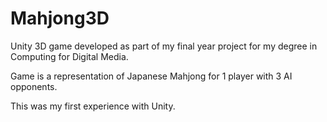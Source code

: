 # Mahjong3D

Unity 3D game developed as part of my final year project for my degree in Computing for Digital Media.

Game is a representation of Japanese Mahjong for 1 player with 3 AI opponents.

This was my first experience with Unity.
